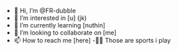 - 👋 Hi, I’m @FR-dubble
- 👀 I’m interested in [u] (jk)
- 🌱 I’m currently learning [nuthin]
- 💞️ I’m looking to collaborate on [me]
- 📫 How to reach me [here]
-🥍🏈 Those are sports i play

<!---
FR-dubble/FR-dubble is a ✨ special ✨ repository because its `README.md` (this file) appears on your GitHub profile.
You can click the Preview link to take a look at your changes.
--->
